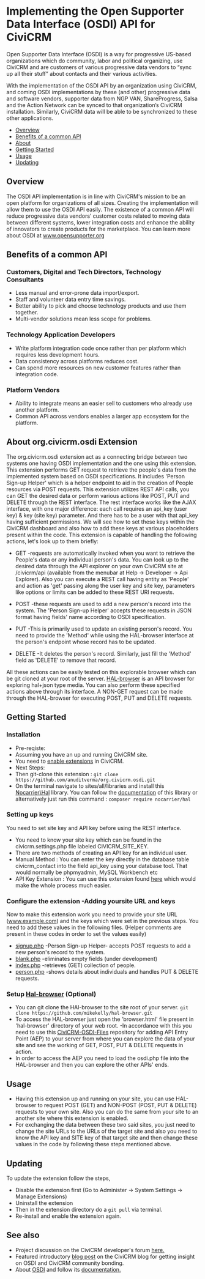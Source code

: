 # Implementing the Open Supporter Data Interface (OSDI) API for CiviCRM

Open Supporter Data Interface (OSDI) is a way for progressive US-based organizations which do community, labor and political organizing, use CiviCRM and are customers of various progressive data vendors to “sync up all their stuff” about contacts and their various activities.

With the implementation of the OSDI API by an organization using CiviCRM, and coming OSDI implementations by these (and other) progressive data and software vendors, supporter data from NGP VAN, ShareProgress, Salsa and the Action Network can be synced to that organization’s CiviCRM installation. Similarly, CiviCRM data will be able to be synchronized to these other applications.

* [Overview](https://github.com/anuditverma/org.civicrm.osdi#overview)
* [Benefits of a common API](https://github.com/anuditverma/org.civicrm.osdi#benefits-of-a-common-api)
* [About](https://github.com/anuditverma/org.civicrm.osdi#about-orgcivicrmosdi-extension)
* [Getting Started](https://github.com/anuditverma/org.civicrm.osdi#getting-started)
* [Usage](https://github.com/anuditverma/org.civicrm.osdi#usage)
* [Updating](https://github.com/anuditverma/org.civicrm.osdi#updating)

## Overview

The OSDI API implementation is in line with CiviCRM's mission to be an open platform for organizations of all sizes. Creating the implementation will allow them to use the OSDI API easily. The existence of a common API will reduce progressive data vendors’ customer costs related to moving data between different systems, lower integration costs and enhance the ability of innovators to create products for the marketplace. You can learn more about OSDI at www.opensupporter.org

## Benefits of a common API

### Customers, Digital and Tech Directors, Technology Consultants

- Less manual and error-prone data import/export.
- Staff and volunteer data entry time savings.
- Better ability to pick and choose technology products and use them together.
- Multi-vendor solutions mean less scope for problems.

### Technology Application Developers

- Write platform integration code once rather than per platform which requires less development hours.
- Data consistency across platforms reduces cost.
- Can spend more resources on new customer features rather than integration code.

### Platform Vendors

- Ability to integrate means an easier sell to customers who already use another platform.
- Common API across vendors enables a larger app ecosystem for the platform.

## About org.civicrm.osdi Extension

The org.civicrm.osdi extension act as a connecting bridge between two systems one having OSDI implementation and the one using this extension. This extension performs GET request to retrieve the people's data from the implemented system based on OSDI specifications. It includes 'Person Sign-up Helper' which is a helper endpoint to aid in the creation of People resources via POST requests. This extension utilizes REST API calls, you can GET the desired data or perform various actions like POST, PUT and DELETE through the REST interface. The rest interface works like the AJAX interface, with one major difference: each call requires an api_key (user key) & key (site key) parameter. And there has to be a user with that api_key having sufficient permissions. We will see how to set these keys within the CiviCRM dashboard and also how to add these keys at various placeholders present within the code. This extension is capable of handling the following actions, let's look up to them briefly:

* GET
-requests are automatically invoked when you want to retrieve the People's data or any individual person's data. You can look up to the desired data through the API explorer on your own CiviCRM site at /civicrm/api (available from the menubar at Help -> Developer -> Api Explorer). Also you can execute a REST call having entity as 'People' and action as 'get' passing along the user key and site key, parameters like options or limits can be added to these REST URI requests.

* POST
-these requests are used to add a new person's record into the system. The 'Person Sign-up Helper' accepts these requests in JSON format having fields' name according to OSDI specification.

* PUT
-This is primarily used to update an existing person's record. You need to provide the 'Method' while using the HAL-browser interface at the person's endpoint whose record has to be updated.

* DELETE
-It deletes the person's record. Similarly, just fill the 'Method' field as 'DELETE' to remove that record.

All these actions can be easily tested on this explorable browser which can be git cloned at your root of the server. [HAL-browser](https://github.com/mikekelly/hal-browser) is an API browser for exploring hal+json type media.
You can also perform these specified actions above through its interface. A NON-GET request can be made through the HAL-browser for executing POST, PUT and DELETE requests.

## Getting Started

### Installation
- Pre-reqiste:
 - Assuming you have an up and running CiviCRM site.
 - You need to [enable extensions](http://wiki.civicrm.org/confluence/display/CRMDOC/Extensions) in CiviCRM.
- Next Steps: 
 - Then git-clone this extension : ``` git clone https://github.com/anuditverma/org.civicrm.osdi.git ```
 - On the terminal navigate to sites/all/libraries and install this [Nocarrier\Hal](https://github.com/blongden/hal) library. You can follow the [documentation](https://github.com/blongden/hal#installation) of this library or alternatively just run this command : ``` composer require nocarrier/hal ```

### Setting up keys
You need to set site key and API key before using the REST interface.
- You need to know your site key which can be found in the civicrm.settings.php file labeled CIVICRM_SITE_KEY.
- There are two methods of creating an API key for an individual user.
 - Manual Method : You can enter the key directly in the database table civicrm_contact into the field api_key using your database tool. That would normally be phpmyadmin, MySQL Workbench etc
 - API Key Extension : You can use this extension found [here](https://civicrm.org/extensions/api-key) which would make the whole process much easier.

### Configure the extension -Adding yoursite URL and keys
Now to make this extension work you need to provide your site URL (www.example.com) and the keys which were set in the previous steps.
You need to add these values in the following files. (Helper comments are present in these codes in order to set the values easily)
- [signup.php](https://github.com/anuditverma/org.civicrm.osdi/blob/master/api/v3/signup.php) -Person Sign-up Helper- accepts POST requests to add a new person's record to the system.
- [blank.php](https://github.com/anuditverma/org.civicrm.osdi/blob/master/api/v3/People/blank.php) -eliminates empty fields (under development)
- [index.php](https://github.com/anuditverma/org.civicrm.osdi/blob/master/api/v3/People/index.php) -retrieves (GET) collection of people.
- [person.php](https://github.com/anuditverma/org.civicrm.osdi/blob/master/api/v3/People/person.php) -shows details about individuals and handles PUT & DELETE requests.

### Setup [Hal-browser](https://github.com/mikekelly/hal-browser) (Optional)
- You can git clone the HAl-browser to the site root of your server. ```git clone https://github.com/mikekelly/hal-browser.git```
- To access the HAL-browser just open the 'browser.html' file present in 'hal-browser' directory of your web root.
-In accordance with this you need to use this [CiviCRM-OSDI-Files](https://github.com/anuditverma/CiviCRM-OSDI-Files) repository for adding API Entry Point (AEP) to your server from where you can explore the data of your site and see the working of GET, POST, PUT & DELETE requests in action.
- In order to access the AEP you need to load the osdi.php file into the HAL-browser and then you can explore the other APIs' ends.

## Usage
- Having this extension up and running on your site, you can use HAL-browser to request POST (GET) and NON-POST (POST, PUT & DELETE) requests to your own site. Also you can do the same from your site to an another site where this extension is enabled.
- For exchanging the data between these two said sites, you just need to change the site URLs to the URLs of the target site and also you need to know the API key and SITE key of that target site and then change these values in the code by following these steps mentioned above.

## Updating
To update the extension follow the steps,
- Disable the extension first (Go to Administer -> System Settings -> Manage Extensions)
- Uninstall the extension
- Then in the extension directory do a ``` git pull ``` via terminal.
- Re-install and enable the extension again.

## See also
- Project discussion on the CiviCRM developer's forum [here.](https://forum.civicrm.org/index.php?topic=36374.0)
- Featured introductory [blog post](https://civicrm.org/blogs/anudit-verma/implementing-open-supporter-data-interface-osdi-api-civicrm) on the CiviCRM blog for getting insight on OSDI and CiviCRM community bonding.
- About [OSDI](http://opensupporter.org/) and follow its [documentation.](http://opensupporter.github.io/osdi-docs/)
